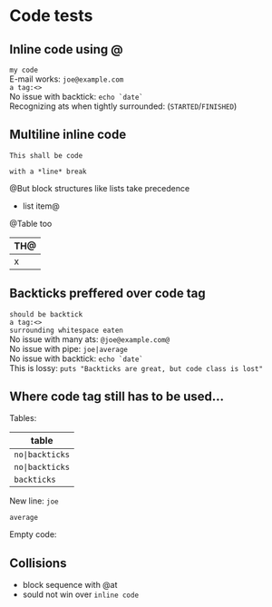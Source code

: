 # Code tests

## Inline code using @

`my code`  
E-mail works: `joe@example.com`  
`a tag:<>`  
No issue with backtick: `` echo `date` ``  
Recognizing ats when tightly surrounded: (`STARTED`/`FINISHED`)

## Multiline inline code

<code>This shall be code  
with a \*line\* break</code>

@But block structures like lists take precedence

  - list item@

@Table too

| TH@ |
| --- |
| x   |

## Backticks preffered over code tag

`should be backtick`  
`a tag:<>`  
`surrounding whitespace eaten`  
No issue with many ats: `@joe@example.com@`  
No issue with pipe: `joe|average`  
No issue with backtick: `` echo `date` ``  
This is lossy: `puts "Backticks are great, but code class is lost"`

## Where code tag still has to be used...

Tables:

| table                          |
| ------------------------------ |
| <code>no&#124;backticks</code> |
| <code>no&#124;backticks</code> |
| `backticks`                    |

New line: <code class="taskpaper">joe  
average</code>

Empty code: <code> </code>

## Collisions

  - block sequence with @at
  - sould not win over `inline code`

